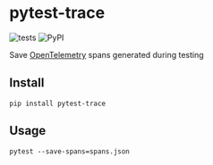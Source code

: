 # pytest-trace

![tests](https://github.com/scttnlsn/pytest-trace/actions/workflows/tests.yml/badge.svg)
![PyPI](https://img.shields.io/pypi/v/pytest-trace.svg)

Save [OpenTelemetry](https://opentelemetry.io/) spans generated during testing

## Install

```
pip install pytest-trace
```

## Usage

```
pytest --save-spans=spans.json
```